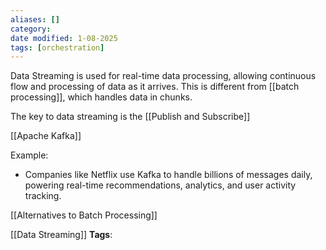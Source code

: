 ```yaml
---
aliases: []
category: 
date modified: 1-08-2025
tags: [orchestration]
---
```

Data Streaming is used for real-time data processing, allowing continuous flow and processing of data as it arrives. This is different from [[batch processing]], which handles data in chunks.

The key to data streaming is the [[Publish and Subscribe]]
  
[[Apache Kafka]]

Example:
  - Companies like Netflix use Kafka to handle billions of messages daily, powering real-time recommendations, analytics, and user activity tracking.

[[Alternatives to Batch Processing]]



[[Data Streaming]]
   **Tags**: